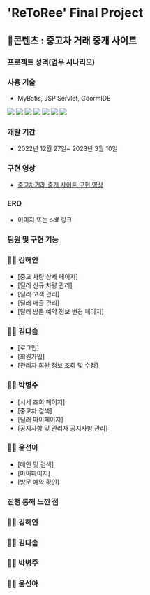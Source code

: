 # 'ReToRee' Final Project

## 📃콘텐츠 : 중고차 거래 중개 사이트

### 프로젝트 성격(업무 시나리오)

### 사용 기술

- MyBatis, JSP Servlet, GoormIDE

<img src="https://img.shields.io/badge/Java-3178C6?style=flat&logo=&logoColor=white"/> <img src="https://img.shields.io/badge/JavaScript-F7DF1E?style=flat&logo=JavaScript&logoColor=white"/> <img src="https://img.shields.io/badge/SpringBoot-6DB33F?style=flat&logo=Spring Boot&logoColor=white"/> <img src="https://img.shields.io/badge/MySQL-4479A1?style=flat&logo=MySQL&logoColor=white"/> <img src="https://img.shields.io/badge/Bootstrap-7952B3?style=flat&logo=Bootstrap&logoColor=white"/> <img src="https://img.shields.io/badge/HTML5-E34F26?style=flat&logo=HTML5&logoColor=white"/> <img src="https://img.shields.io/badge/CSS-1572B6?style=flat&logo=CSS3&logoColor=white"/>

### 개발 기간

- 2022년 12월 27일~ 2023년 3월 10일

### 구현 영상

- [중고차거래 중개 사이트 구현 영상]()

### ERD

- 이미지 또는 pdf 링크

### 팀원 및 구현 기능

### 👩‍💻 김해인

- [중고 차량 상세 페이지]
- [딜러 신규 차량 관리]
- [딜러 고객 관리]
- [딜러 매출 관리]
- [딜러 방문 예약 정보 변경 페이지]

### 👩‍💻 김다솜

- [로그인]
- [회원가입]
- [관리자 회원 정보 조회 및 수정]

### 👩‍💻 박병주

- [시세 조회 페이지]
- [중고차 검색]
- [딜러 마이페이지]
- [공지사항 및 관리자 공지사항 관리]

### 👩‍💻 윤선아

- [메인 및 검색]
- [마이페이지]
- [방문 예약 확인]

### 진행 통해 느낀 점

### 👩‍💻 김해인

### 👩‍💻 김다솜

### 👩‍💻 박병주

### 👩‍💻 윤선아
